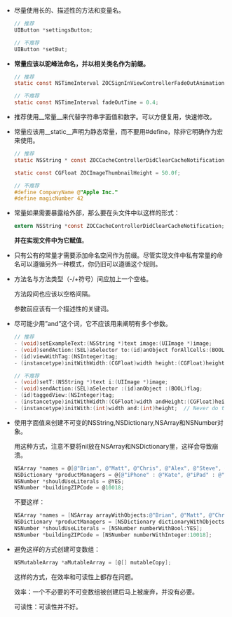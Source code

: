 - 尽量使用长的、描述性的方法和变量名。
  
  ``` objective-c
  // 推荐
  UIButton *settingsButton;
  
  // 不推荐
  UIButton *setBut;
  ```
  
- __常量应该以驼峰法命名，并以相关类名作为前缀。__
  
  ``` objective-c
  // 推荐
  static const NSTimeInterval ZOCSignInViewControllerFadeOutAnimationDuration = 0.4;
  
  // 不推荐
  static const NSTimeInterval fadeOutTime = 0.4;
  ```
  
- 推荐使用__常量__来代替字符串字面值和数字。可以方便复用，快速修改。
  
- 常量应该用__static__声明为静态常量，而不要用#define，除非它明确作为宏来使用。
  
  ``` objective-c
  // 推荐
  static NSString * const ZOCCacheControllerDidClearCacheNotification = @"ZOCCacheControllerDidClearCacheNotification";
  
  static const CGFloat ZOCImageThumbnailHeight = 50.0f;
  
  // 不推荐
  #define CompanyName @"Apple Inc."
  #define magicNumber 42
  ```
  
- 常量如果需要暴露给外部，那么要在头文件中以这样的形式：
  
  ``` objective-c
  extern NSString *const ZOCCacheControllerDidClearCacheNotification;
  ```
  
  __并在实现文件中为它赋值__。
  
- 只有公有的常量才需要添加命名空间作为前缀。尽管实现文件中私有常量的命名可以遵循另外一种模式，你仍旧可以遵循这个规则。
  
- 方法名与方法类型（-/+符号）间应加上一个空格。
  
  方法段间也应该以空格间隔。
  
  参数前应该有一个描述性的关键词。
  
- 尽可能少用”and”这个词，它不应该用来阐明有多个参数。
  
  ``` objective-c
  // 推荐
  - (void)setExampleText:(NSString *)text image:(UIImage *)image;
  - (void)sendAction:(SEL)aSelector to:(id)anObject forAllCells:(BOOL)flag;
  - (id)viewWithTag:(NSInteger)tag;
  - (instancetype)initWithWidth:(CGFloat)width height:(CGFloat)height;
  
  // 不推荐
  - (void)setT:(NSString *)text i:(UIImage *)image;
  - (void)sendAction:(SEL)aSelector :(id)anObject :(BOOL)flag;
  - (id)taggedView:(NSInteger)tag;
  - (instancetype)initWithWidth:(CGFloat)width andHeight:(CGFloat)height;
  - (instancetype)initWith:(int)width and:(int)height;  // Never do this.
  ```
  
- 使用字面值来创建不可变的NSString,NSDictionary,NSArray和NSNumber对象。
  
  用这种方式，注意不要将nil放在NSArray和NSDictionary里，这样会导致崩溃。
  
  ``` objective-c
  NSArray *names = @[@"Brian", @"Matt", @"Chris", @"Alex", @"Steve", @"Paul"];
  NSDictionary *productManagers = @{@"iPhone" : @"Kate", @"iPad" : @"Kamal", @"Mobile Web" : @"Bill"};
  NSNumber *shouldUseLiterals = @YES;
  NSNumber *buildingZIPCode = @10018;
  ```
  
  不要这样：
  
  ``` objective-c
  NSArray *names = [NSArray arrayWithObjects:@"Brian", @"Matt", @"Chris", @"Alex", @"Steve", @"Paul", nil];
  NSDictionary *productManagers = [NSDictionary dictionaryWithObjectsAndKeys: @"Kate", @"iPhone", @"Kamal", @"iPad", @"Bill", @"Mobile Web", nil];
  NSNumber *shouldUseLiterals = [NSNumber numberWithBool:YES];
  NSNumber *buildingZIPCode = [NSNumber numberWithInteger:10018];
  ```
  
- 避免这样的方式创建可变数组：
  
  ``` objective-c
  NSMutableArray *aMutableArray = [@[] mutableCopy];
  ```
  
  这样的方式，在效率和可读性上都存在问题。
  
  效率：一个不必要的不可变数组被创建后马上被废弃，并没有必要。
  
  可读性：可读性并不好。